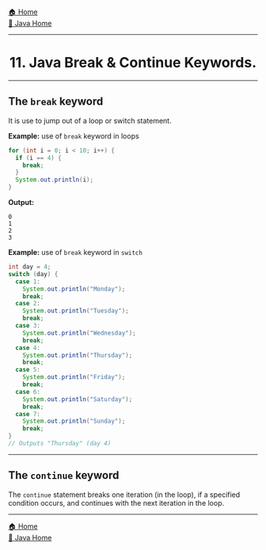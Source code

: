 [🏠 Home](../../../README.md) <br/>
[🍵 Java Home](../Java.md)

<hr/>

<h1 style="text-align: center">11. Java Break & Continue Keywords.</h1>

<hr/>

## The `break` keyword

It is use to jump out of a loop or switch statement.

**Example:** use of `break` keyword in loops
```java
for (int i = 0; i < 10; i++) {
  if (i == 4) {
    break;
  }
  System.out.println(i);
}
```
**Output:**
```
0
1
2
3
```

**Example:** use of `break` keyword in `switch`
```java
int day = 4;
switch (day) {
  case 1:
    System.out.println("Monday");
    break;
  case 2:
    System.out.println("Tuesday");
    break;
  case 3:
    System.out.println("Wednesday");
    break;
  case 4:
    System.out.println("Thursday");
    break;
  case 5:
    System.out.println("Friday");
    break;
  case 6:
    System.out.println("Saturday");
    break;
  case 7:
    System.out.println("Sunday");
    break;
}
// Outputs "Thursday" (day 4)
```

<hr/>

## The `continue` keyword

The `continue` statement breaks one iteration (in the loop), if a specified condition occurs, and continues with the next iteration in the loop.



<hr/>

[🏠 Home](../../../README.md) <br/>
[🍵 Java Home](../Java.md)